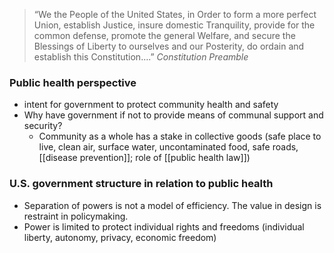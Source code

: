 > “We the People of the United States, in Order to form a more perfect Union, establish Justice, insure domestic Tranquility, provide for the common defense,
promote the general Welfare, and secure the Blessings of Liberty to ourselves and our Posterity, do ordain and establish this Constitution….”
 *Constitution Preamble*

### Public health perspective
- intent for government to protect community health and safety 
- Why have government if not to provide means of communal support and security?
	- Community as a whole has a stake in collective goods (safe place to live, clean air, surface water, uncontaminated food, safe roads, [[disease prevention]]; role of [[public health law]])

### U.S. government structure in relation to public health
- Separation of powers is not a model of efficiency. The value in design is restraint in policymaking.
- Power is limited to protect individual rights and freedoms (individual liberty, autonomy, privacy, economic freedom)